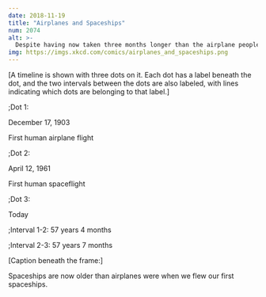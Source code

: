 ```yaml
---
date: 2018-11-19
title: "Airplanes and Spaceships"
num: 2074
alt: >-
  Despite having now taken three months longer than the airplane people, we're making disappointingly little progress toward the obvious next stage of vehicle: The Unobtanium-hulled tunneling ship from the 2003 film 'The Core.'
img: https://imgs.xkcd.com/comics/airplanes_and_spaceships.png
---
```

[A timeline is shown with three dots on it. Each dot has a label beneath the dot, and the two intervals between the dots are also labeled, with lines indicating which dots are belonging to that label.]

;Dot 1:

December 17, 1903

First human airplane flight

;Dot 2:

April 12, 1961

First human spaceflight

;Dot 3:

Today

;Interval 1-2: 57 years 4 months

;Interval 2-3: 57 years 7 months

[Caption beneath the frame:]

Spaceships are now older than airplanes were when we flew our first spaceships.